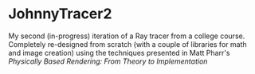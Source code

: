 # JohnnyTracer2
My second (in-progress) iteration of a Ray tracer from a college course. Completely re-designed from scratch (with a couple of libraries for math and image creation) using the techniques presented in Matt Pharr's *Physically Based Rendering: From Theory to Implementation*
